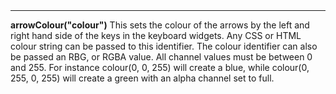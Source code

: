 <a name="arrowColour"><h3 style="padding-top: 40px; margin-top: 40px;"></h3></a>
_____________________________
**arrowColour("colour")** This sets the colour of the arrows by the left and right hand side of the keys in the keyboard widgets. Any CSS or HTML colour string can be passed to this identifier. The colour identifier can also be passed an RBG, or RGBA value. All channel values must be between 0 and 255. For instance colour(0, 0, 255) will create a blue, while colour(0, 255, 0, 255) will create a green with an alpha channel set to full.  

<!--UPDATE WIDGET_IN_CSOUND
    SIdent sprintf "arrowColour(%d, %d, %d) ", rnd(255), rnd(255), rnd(255)
    SIdentifier strcat SIdentifier, SIdent
-->